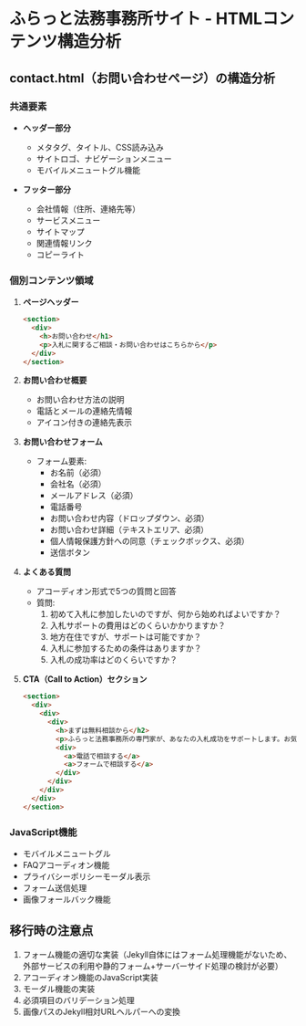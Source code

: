 # ふらっと法務事務所サイト - HTMLコンテンツ構造分析

## contact.html（お問い合わせページ）の構造分析

### 共通要素
- **ヘッダー部分**
  - メタタグ、タイトル、CSS読み込み
  - サイトロゴ、ナビゲーションメニュー
  - モバイルメニュートグル機能

- **フッター部分**
  - 会社情報（住所、連絡先等）
  - サービスメニュー
  - サイトマップ
  - 関連情報リンク
  - コピーライト

### 個別コンテンツ領域
1. **ページヘッダー**
   ```html
   <section>
     <div>
       <h>お問い合わせ</h1>
       <p>入札に関するご相談・お問い合わせはこちらから</p>
     </div>
   </section>
   ```

2. **お問い合わせ概要**
   - お問い合わせ方法の説明
   - 電話とメールの連絡先情報
   - アイコン付きの連絡先表示

3. **お問い合わせフォーム**
   - フォーム要素:
     - お名前（必須）
     - 会社名（必須）
     - メールアドレス（必須）
     - 電話番号
     - お問い合わせ内容（ドロップダウン、必須）
     - お問い合わせ詳細（テキストエリア、必須）
     - 個人情報保護方針への同意（チェックボックス、必須）
     - 送信ボタン

4. **よくある質問**
   - アコーディオン形式で5つの質問と回答
   - 質問:
     1. 初めて入札に参加したいのですが、何から始めればよいですか？
     2. 入札サポートの費用はどのくらいかかりますか？
     3. 地方在住ですが、サポートは可能ですか？
     4. 入札に参加するための条件はありますか？
     5. 入札の成功率はどのくらいですか？

5. **CTA（Call to Action）セクション**
   ```html
   <section>
     <div>
       <div>
         <div>
           <h>まずは無料相談から</h2>
           <p>ふらっと法務事務所の専門家が、あなたの入札成功をサポートします。お気軽にご相談ください。</p>
           <div>
             <a>電話で相談する</a>
             <a>フォームで相談する</a>
           </div>
         </div>
       </div>
     </div>
   </section>
   ```

### JavaScript機能
- モバイルメニュートグル
- FAQアコーディオン機能
- プライバシーポリシーモーダル表示
- フォーム送信処理
- 画像フォールバック機能

## 移行時の注意点
1. フォーム機能の適切な実装（Jekyll自体にはフォーム処理機能がないため、外部サービスの利用や静的フォーム+サーバーサイド処理の検討が必要）
2. アコーディオン機能のJavaScript実装
3. モーダル機能の実装
4. 必須項目のバリデーション処理
5. 画像パスのJekyll相対URLヘルパーへの変換
